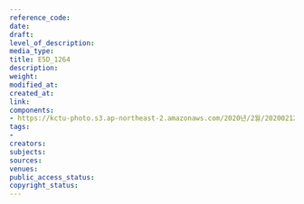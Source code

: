 ```yaml
---
reference_code: 
date: 
draft: 
level_of_description: 
media_type: 
title: E5D_1264
description: 
weight: 
modified_at: 
created_at: 
link: 
components:
- https://kctu-photo.s3.ap-northeast-2.amazonaws.com/2020년/2월/20200212_영남대의료원+고공농성+해단집회/E5D_1264.jpg
tags:
- 
creators: 
subjects: 
sources: 
venues: 
public_access_status: 
copyright_status: 
---
```

